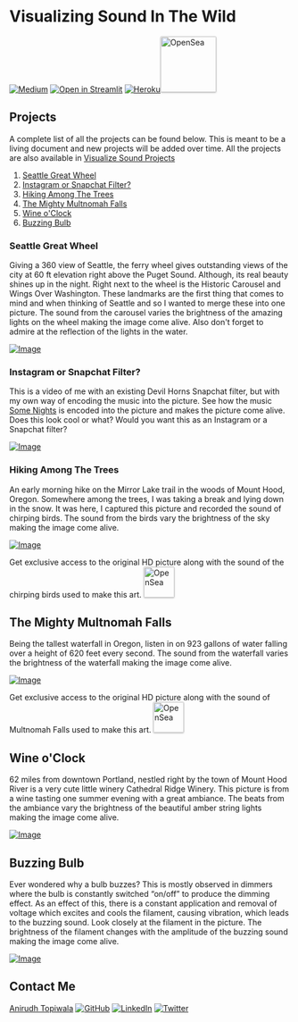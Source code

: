 # Visualizing Sound In The Wild
[![Medium](https://img.shields.io/badge/Medium-12100E?style=for-the-badge&logo=medium&logoColor=white)](https://medium.com/@topiwala.anirudh/visualizing-sound-in-the-wild-b500657b0d85) [![Open in Streamlit](https://static.streamlit.io/badges/streamlit_badge_black_white.svg)](https://share.streamlit.io/anirudhtopiwala/visualize_sound_webapp/main/web_app.py) [![Heroku](https://img.shields.io/badge/heroku-%23430098.svg?style=for-the-badge&logo=heroku&logoColor=white)](https://visualize-sound.herokuapp.com/)<a href="https://opensea.io/collection/visualize-sound" title="Buy on OpenSea" target="_blank"><img style="width:100px; border-radius:2px; box-shadow: 0px 1px 3px rgba(0, 0, 0, 0.25);" src="https://storage.googleapis.com/opensea-static/Logomark/Badge%20-%20Available%20On%20-%20Dark.png" alt="OpenSea" /></a>

## Projects
A complete list of all the projects can be found below. This is meant to be a living document and new projects will be added over time.
All the projects are also available in [Visualize Sound Projects](https://youtube.com/playlist?list=PLwL956DTEkdkA0pt-GFHNQqifHVksmZjY)
1. [Seattle Great Wheel](https://github.com/anirudhtopiwala/Visualize_Sound_In_The_Wild/blob/main/projects/PROJECTS.md#Seattle-Great-Wheel)
2. [Instagram or Snapchat Filter?](https://github.com/anirudhtopiwala/Visualize_Sound_In_The_Wild/blob/main/projects/PROJECTS.md#Instagram-or-Snapchat-Filter)
3. [Hiking Among The Trees](https://github.com/anirudhtopiwala/Visualize_Sound_In_The_Wild/blob/main/projects/PROJECTS.md#Hiking-Among-The-Trees)
4. [The Mighty Multnomah Falls](https://github.com/anirudhtopiwala/Visualize_Sound_In_The_Wild/blob/main/projects/PROJECTS.md#The-Mighty-Multnomah-Falls)
5. [Wine o'Clock](https://github.com/anirudhtopiwala/Visualize_Sound_In_The_Wild/blob/main/projects/PROJECTS.md#wine-oclock)
6. [Buzzing Bulb](https://github.com/anirudhtopiwala/Visualize_Sound_In_The_Wild/blob/main/projects/PROJECTS.md#buzzing-bulb)

### Seattle Great Wheel
Giving a 360 view of Seattle, the ferry wheel gives outstanding views of the city at 60 ft elevation right above the Puget Sound. Although, its real beauty shines up in the night. Right next to the wheel is the Historic Carousel and Wings Over Washington. These landmarks are the first thing that comes to mind and when thinking of Seattle and so I wanted to merge these into one picture. The sound from the carousel varies the brightness of the amazing lights on the wheel making the image come alive. Also don't forget to admire at the reflection of the lights in the water.

[![Image](https://img.youtube.com/vi/kIUXiqmtZqg/0.jpg)](https://www.youtube.com/watch?v=kIUXiqmtZqg)

### Instagram or Snapchat Filter?
This is a video of me with an existing Devil Horns Snapchat filter, but with my own way of encoding the music into the picture. See how the music [Some Nights](https://www.youtube.com/watch?v=qQkBeOisNM0) is encoded into the picture and makes the picture come alive. Does this look cool or what?  Would you want this as an Instagram or a Snapchat filter?

[![Image](https://img.youtube.com/vi/nDn1x1KHtOQ/0.jpg)](https://www.youtube.com/watch?v=nDn1x1KHtOQ)

### Hiking Among The Trees
An early morning hike on the Mirror Lake trail in the woods of Mount Hood, Oregon. Somewhere among the trees, I was taking a break and lying down in the snow. It was here, I captured this picture and recorded the sound of chirping birds. The sound from the birds vary the brightness of the sky making the image come alive.

[![Image](https://img.youtube.com/vi/XUllsgl0diw/0.jpg)](https://www.youtube.com/watch?v=XUllsgl0diw)

Get exclusive access to the original HD picture along with the sound of the chirping birds used to make this art. <a href="https://opensea.io/assets/0x495f947276749ce646f68ac8c248420045cb7b5e/46670013259754365806976296485688128176995984954052073858673724126075602075649/" title="Buy on OpenSea" target="_blank"><img style="width:55px; border-radius:2px; box-shadow: 0px 1px 3px rgba(0, 0, 0, 0.25);" src="https://storage.googleapis.com/opensea-static/Logomark/Badge%20-%20Available%20On%20-%20Dark.png" alt="OpenSea" /></a>


## The Mighty Multnomah Falls
Being the tallest waterfall in Oregon, listen in on 923 gallons of water falling over a height of 620 feet every second. The sound from the waterfall varies the brightness of the waterfall making the image come alive.

[![Image](https://img.youtube.com/vi/YdY4I7n0Cpw/0.jpg)](https://www.youtube.com/watch?v=YdY4I7n0Cpw)

Get exclusive access to the original HD picture along with the sound of Multnomah Falls used to make this art. <a href="https://opensea.io/assets/0x495f947276749ce646f68ac8c248420045cb7b5e/46670013259754365806976296485688128176995984954052073858673724124976090447873/" title="Buy on OpenSea" target="_blank"><img style="width:55px; border-radius:2px; box-shadow: 0px 1px 3px rgba(0, 0, 0, 0.25);" src="https://storage.googleapis.com/opensea-static/Logomark/Badge%20-%20Available%20On%20-%20Dark.png" alt="OpenSea" /></a>

## Wine o'Clock
62 miles from downtown Portland, nestled right by the town of Mount Hood River is a very cute little winery Cathedral Ridge Winery. This picture is from a wine tasting one summer evening with a great ambiance. The beats from the ambiance vary the brightness of the beautiful amber string lights making the image come alive.

[![Image](https://img.youtube.com/vi/8IzFLgQkz20/0.jpg)](https://www.youtube.com/watch?v=8IzFLgQkz20)

## Buzzing Bulb
Ever wondered why a bulb buzzes? This is mostly observed in dimmers where the bulb is constantly switched “on/off” to produce the dimming effect. As an effect of this, there is a constant application and removal of voltage which excites and cools the filament, causing vibration, which leads to the buzzing sound. Look closely at the filament in the picture. The brightness of the filament changes with the amplitude of the buzzing sound making the image come alive.

[![Image](https://img.youtube.com/vi/tAyQpCUXpgk/0.jpg)](https://www.youtube.com/watch?v=tAyQpCUXpgk)

## Contact Me
[Anirudh Topiwala](https://anirudhtopiwala.com/) [![GitHub](https://img.shields.io/badge/github-%23121011.svg?style=for-the-badge&logo=github&logoColor=white)](https://github.com/anirudhtopiwala/) [![LinkedIn](https://img.shields.io/badge/linkedin-%230077B5.svg?style=for-the-badge&logo=linkedin&logoColor=white)](https://www.linkedin.com/in/anirudhtopiwala/) [![Twitter](https://img.shields.io/badge/<handle>-%231DA1F2.svg?style=for-the-badge&logo=Twitter&logoColor=white)](https://twitter.com/TopiwalaAnirudh)
